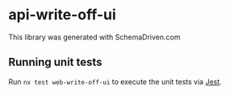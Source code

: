 
# api-write-off-ui

This library was generated with SchemaDriven.com

## Running unit tests

Run `nx test web-write-off-ui` to execute the unit tests via [Jest](https://jestjs.io).

